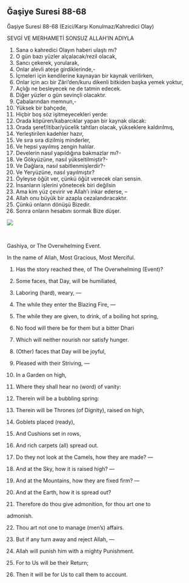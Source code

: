 
## Ğaşiye Suresi 88-68

Ğaşiye Suresi 88-68 (Ezici/Karşı Konulmaz/Kahredici Olay)

SEVGİ VE MERHAMETİ SONSUZ ALLAH’IN ADIYLA

1. Sana o kahredici Olayın haberi ulaştı mı?
2. O gün bazı yüzler alçalacak/rezil olacak,
3. Sancı çekerek, yorularak,
4. Onlar alevli ateşe girdiklerinde,-
5. İçmeleri için kendilerine kaynayan bir kaynak verilirken,
6. Onlar için acı bir Zâri’den/kuru dikenli bitkiden başka yemek yoktur,
7. Açlığı ne besleyecek ne de tatmin edecek.
8. Diğer yüzler o gün sevinçli olacaktır.
9. Çabalarından memnun,-
10. Yüksek bir bahçede,
11. Hiçbir boş söz işitmeyecekleri yerde:
12. Orada köpüren/kabarcıklar yapan bir kaynak olacak:
13. Orada şeref/itibar/yücelik tahtları olacak, yükseklere kaldırılmış,
14. Yerleştirilen kadehler hazır,
15. Ve sıra sıra dizilmiş minderler,
16. Ve hepsi yayılmış zengin halılar.
17. Develerin nasıl yapıldığına bakmazlar mı?-
18. Ve Gökyüzüne, nasıl yükseltilmiştir?-
19. Ve Dağlara, nasıl sabitlenmişlerdir?-
20. Ve Yeryüzüne, nasıl yayılmıştır?
21. Öyleyse öğüt ver, çünkü öğüt verecek olan sensin.
22. İnsanların işlerini yönetecek biri değilsin
23. Ama kim yüz çevirir ve Allah’ı inkar ederse, –
24. Allah onu büyük bir azapla cezalandıracaktır.
25. Çünkü onların dönüşü Bizedir.
26. Sonra onların hesabını sormak Bize düşer.

![](https://blogger.googleusercontent.com/img/b/R29vZ2xl/AVvXsEimQmAJG_JzZbx4CDzt9tvRyCMO6M6k9y9CFV_WlYpWQLarzRgdYaUVj9TdarC_30-jfd49keRsv23trOFWtwhkKBntdYL4bswLBDDZNLM5h424vlZu9dmmXgKXzV028KYaRAhcssWM2Tl7BzDIW41-M7jez-RfF8lBfOaaoA-9Q8vR80ldQK_6-3KDZAmk/s320/div6.png)

[  
](https://www.blogger.com/blog/post/edit/5724704568349331251/3778574789150353820#)

Gashiya, or The Overwhelming Event. 

In the name of Allah, Most Gracious, Most Merciful. 

1. Has the story reached thee, of The Overwhelming (Event)?

2. Some faces, that Day, will be humiliated,

3. Laboring (hard), weary, —

4. The while they enter the Blazing Fire, —

5. The while they are given, to drink, of a boiling hot spring,

6. No food will there be for them but a bitter Dhari

7. Which will neither nourish nor satisfy hunger.

8. (Other) faces that Day will be joyful,

9. Pleased with their Striving, —

10. In a Garden on high,

11. Where they shall hear no (word) of vanity:

12. Therein will be a bubbling spring:

13. Therein will be Thrones (of Dignity), raised on high,

14. Goblets placed (ready),

15. And Cushions set in rows,

16. And rich carpets (all) spread out.

17. Do they not look at the Camels, how they are made? —

18. And at the Sky, how it is raised high? —

19. And at the Mountains, how they are fixed firm? —

20. And at the Earth, how it is spread out?

21. Therefore do thou give admonition, for thou art one to

admonish.

22. Thou art not one to manage (men’s) affairs.

23. But if any turn away and reject Allah, —

24. Allah will punish him with a mighty Punishment.

25. For to Us will be their Return;

26. Then it will be for Us to call them to account.